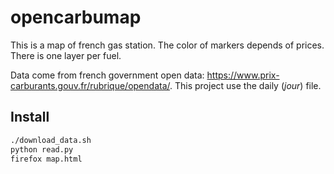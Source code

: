 # opencarbumap

This is a map of french gas station. The color of markers depends of prices.
There is one layer per fuel.

Data come from french government open data: https://www.prix-carburants.gouv.fr/rubrique/opendata/.
This project use the daily (*jour*) file.

## Install

```bash
./download_data.sh
python read.py
firefox map.html
```
